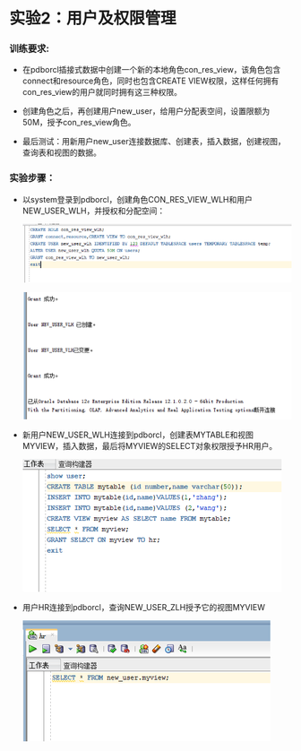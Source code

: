 # 实验2：用户及权限管理
### 训练要求:     

- 在pdborcl插接式数据中创建一个新的本地角色con_res_view，该角色包含connect和resource角色，同时也包含CREATE VIEW权限，这样任何拥有con_res_view的用户就同时拥有这三种权限。

- 创建角色之后，再创建用户new_user，给用户分配表空间，设置限额为50M，授予con_res_view角色。

- 最后测试：用新用户new_user连接数据库、创建表，插入数据，创建视图，查询表和视图的数据。

### 实验步骤：

- 以system登录到pdborcl，创建角色CON_RES_VIEW_WLH和用户NEW_USER_WLH，并授权和分配空间：

    ![](img/2.png)

    ![](img/1.png)
    
- 新用户NEW_USER_WLH连接到pdborcl，创建表MYTABLE和视图MYVIEW，插入数据，最后将MYVIEW的SELECT对象权限授予HR用户。

    ![](img/3.png)  
    
-  用户HR连接到pdborcl，查询NEW_USER_ZLH授予它的视图MYVIEW

    ![](img/5.png)  